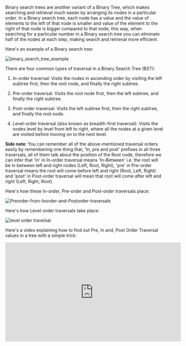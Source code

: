 Binary search trees are another variant of a Binary Tree, which makes searching and retrieval much easier by arranging its nodes in a particular order. In a Binary search tree, each node has a value and the value of elements to the left of that node is smaller and value of the element to the right of that node is bigger compared to that node, this way, when searching for a particular number in a Binary search tree you can eliminate half of the nodes at each step, making search and retrieval more efficient. 

Here's an example of a Binary search tree:

![binary_search_tree_example](https://user-images.githubusercontent.com/124640512/218190715-8c7cc217-46a1-400a-9eb2-6e08de2eeb5a.png)

There are four common types of traversal in a Binary Search Tree (BST):

1.  In-order traversal: Visits the nodes in ascending order by visiting the left subtree first, then the root node, and finally the right subtree. 
    
2.  Pre-order traversal: Visits the root node first, then the left subtree, and finally the right subtree.
    
3.  Post-order traversal: Visits the left subtree first, then the right subtree, and finally the root node.
    
4.  Level-order traversal (also known as breadth-first traversal): Visits the nodes level by level from left to right, where all the nodes at a given level are visited before moving on to the next level.

**Side note**: You can remember all of the above-mentioned traversal orders easily by remembering one thing that, 'In, pre and post' prefixes in all three traversals, all of them talk about the position of the Root node, therefore we can infer that 'In' in In-order traversal means 'In-Between' i.e. the root will be in between left and right nodes (Left, Root, Right), 'pre' in Pre-order traversal means the root will come before left and right (Root, Left, Right) and 'post' in Post-order traversal will mean that root will come after left and right (Left, Right, Root)

Here's how these In-order, Pre-order and Post-order traversals place:

![Preorder-from-Inorder-and-Postorder-traversals](https://user-images.githubusercontent.com/124640512/218190752-77a4294e-b235-4155-8850-7055391f72f5.jpg)

Here's how Level-order traversals take place:

![level order travelsal](https://user-images.githubusercontent.com/124640512/218190888-a98f38ba-3b81-49ee-aebc-f155bb04b282.jpg)


Here's a video explaining how to find out Pre, In and, Post Order Traversal values in a tree with a simple trick:

<iframe width="560" height="315" src="https://www.youtube.com/embed/WLvU5EQVZqY" title="YouTube video player" frameborder="0" allow="accelerometer; autoplay; clipboard-write; encrypted-media; gyroscope; picture-in-picture; web-share" allowfullscreen></iframe>


